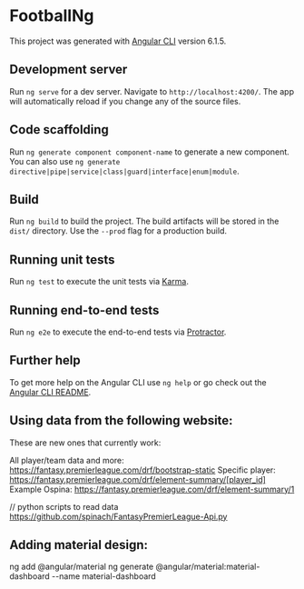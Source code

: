 # FootballNg

This project was generated with [Angular CLI](https://github.com/angular/angular-cli) version 6.1.5.

## Development server

Run `ng serve` for a dev server. Navigate to `http://localhost:4200/`. The app will automatically reload if you change any of the source files.

## Code scaffolding

Run `ng generate component component-name` to generate a new component. You can also use `ng generate directive|pipe|service|class|guard|interface|enum|module`.

## Build

Run `ng build` to build the project. The build artifacts will be stored in the `dist/` directory. Use the `--prod` flag for a production build.

## Running unit tests

Run `ng test` to execute the unit tests via [Karma](https://karma-runner.github.io).

## Running end-to-end tests

Run `ng e2e` to execute the end-to-end tests via [Protractor](http://www.protractortest.org/).

## Further help

To get more help on the Angular CLI use `ng help` or go check out the [Angular CLI README](https://github.com/angular/angular-cli/blob/master/README.md).




## Using data from the following website:
These are new ones that currently work:

All player/team data and more: https://fantasy.premierleague.com/drf/bootstrap-static
Specific player: https://fantasy.premierleague.com/drf/element-summary/[player_id]
Example Ospina: https://fantasy.premierleague.com/drf/element-summary/1

// python scripts to read data
https://github.com/spinach/FantasyPremierLeague-Api.py


## Adding material design:
ng add @angular/material
ng generate @angular/material:material-dashboard --name material-dashboard

